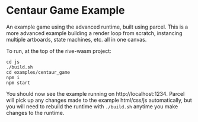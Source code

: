 # Centaur Game Example

An example game using the advanced runtime, built using parcel. This is a more advanced example building a render loop from scratch, instancing multiple artboards, state machines, etc. all in one canvas.

To run, at the top of the rive-wasm project:

```
cd js
./build.sh
cd examples/centaur_game
npm i
npm start
```

You should now see the example running on http://localhost:1234. Parcel will pick up any changes made to the example html/css/js automatically, but you will need to rebuild the runtime with `./build.sh` anytime you make changes to the runtime.
